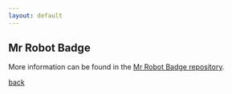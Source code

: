 ```yaml
---
layout: default
---
```


## Mr Robot Badge





More information can be found in the [Mr Robot Badge repository](https://github.com/bbenchoff/MrRobotBadge).

[back](../)
